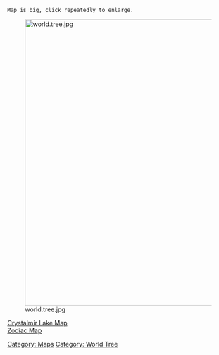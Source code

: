 `Map is big, click repeatedly to enlarge.`

<figure>
<img src="world.tree.jpg" title="world.tree.jpg" width="650"
alt="world.tree.jpg" />
<figcaption aria-hidden="true">world.tree.jpg</figcaption>
</figure>

[Crystalmir Lake Map](Crystalmir_Lake_Map "wikilink")  
[Zodiac Map](Zodiac_Map "wikilink")  

[Category: Maps](Category:_Maps "wikilink") [Category: World
Tree](Category:_World_Tree "wikilink")
